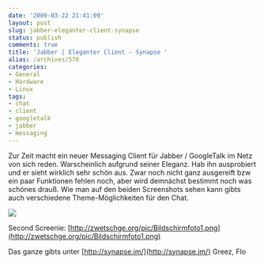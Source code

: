 ```yaml
---
date: '2009-03-22 21:41:09'
layout: post
slug: jabber-eleganter-client-synapse
status: publish
comments: true
title: 'Jabber | Eleganter Client - Synapse '
alias: /archives/570
categories:
- General
- Hardware
- Linux
tags:
- chat
- client
- googletalk
- jabber
- messaging
---
```


Zur Zeit macht ein neuer Messaging Client für Jabber / GoogleTalk im Netz von sich reden. Warscheinlich aufgrund seiner Eleganz. Hab ihn ausprobiert und er sieht wirklich sehr schön aus. Zwar noch nicht ganz ausgereift bzw ein paar Funktionen fehlen noch, aber wird demnächst bestimmt noch was schönes drauß. Wie man auf den beiden Screenshots sehen kann gibts auch verschiedene Theme-Möglichkeiten für den Chat.

![](http://zwetschge.org/pic/BildschirmfotoThomasCodecocktail.png)

Second Screenie: [http://zwetschge.org/pic/Bildschirmfoto1.png](http://zwetschge.org/pic/Bildschirmfoto1.png)

Das ganze gibts unter [http://synapse.im/](http://synapse.im/)
Greez, Flo

